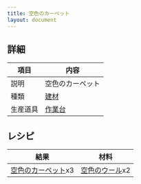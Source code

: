 ```yaml
---
title: 空色のカーペット
layout: document
---
```

## 詳細

|項目|内容|
|---|---|
|説明|空色のカーペット|
|種類|[建材](建材)|
|生産道具|[作業台](作業台)|

## レシピ

|結果|材料|
|---|---|
|[空色のカーペット](空色のカーペット)x3|[空色のウール](空色のウール)x2|

